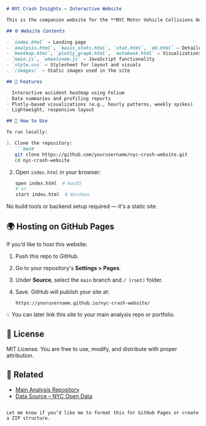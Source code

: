 

````markdown
# NYC Crash Insights – Interactive Website

This is the companion website for the **NYC Motor Vehicle Collisions Analysis (2018–2021)** project. The site showcases key findings, interactive charts, and data visualizations created during the analysis of NYC Open Data on motor vehicle collisions. It is designed for public awareness, presentation, and educational use.

## 🌐 Website Contents

- `index.html` – Landing page
- `analysis.html`, `basic_stats.html`, `stat.html`, `dd.html` – Detailed reports and summaries
- `heatmap.html`, `plotly_graph.html`, `notebook.html` – Visualizations and interactive graphs
- `main.js`, `wheelzoom.js` – JavaScript functionality
- `style.css` – Stylesheet for layout and visuals
- `/images/` – Static images used in the site

## 🚀 Features

- Interactive accident heatmap using Folium
- Data summaries and profiling reports
- Plotly-based visualizations (e.g., hourly patterns, weekly spikes)
- Lightweight, responsive layout

## 📁 How to Use

To run locally:

1. Clone the repository:
   ```bash
   git clone https://github.com/yourusername/nyc-crash-website.git
   cd nyc-crash-website
````

2. Open `index.html` in your browser:

   ```bash
   open index.html  # macOS
   # or
   start index.html  # Windows
   ```

No build tools or backend setup required — it's a static site.

## 🌍 Hosting on GitHub Pages

If you’d like to host this website:

1. Push this repo to GitHub.
2. Go to your repository's **Settings > Pages**.
3. Under **Source**, select the `main` branch and `/ (root)` folder.
4. Save. GitHub will publish your site at:

   ```
   https://yourusername.github.io/nyc-crash-website/
   ```

💡 You can later link this site to your main analysis repo or portfolio.

## 📄 License

MIT License. You are free to use, modify, and distribute with proper attribution.

## 🔗 Related

* [Main Analysis Repository](https://github.com/pgarg22/nyc-crash-insights)
* [Data Source – NYC Open Data](https://data.cityofnewyork.us/Public-Safety/Motor-Vehicle-Collisions-Crashes/h9gi-nx95)

```

Let me know if you’d like me to format this for GitHub Pages or create a ZIP structure.
```
